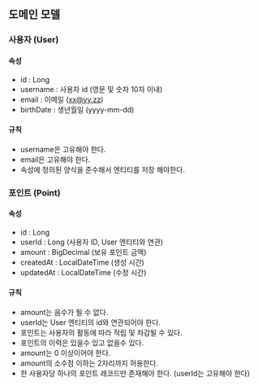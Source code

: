 ## 도메인 모델

### 사용자 (User)

#### 속성
- id : Long
- username : 사용자 id (영문 및 숫자 10자 이내)
- email : 이메일 (xx@yy.zz)
- birthDate : 생년월일 (yyyy-mm-dd)

#### 규칙
- username은 고유해야 한다.
- email은 고유해야 한다.
- 속성에 정의된 양식을 준수해서 엔티티를 저장 해야한다.


### 포인트 (Point)

#### 속성
- id : Long
- userId : Long (사용자 ID, User 엔티티와 연관)
- amount : BigDecimal (보유 포인트 금액)
- createdAt : LocalDateTime (생성 시간)
- updatedAt : LocalDateTime (수정 시간)

#### 규칙
- amount는 음수가 될 수 없다.
- userId는 User 엔티티의 id와 연관되어야 한다.
- 포인트는 사용자의 활동에 따라 적립 및 차감될 수 있다.
- 포인트의 이력은 있을수 있고 없을수 있다.
- amount는 0 이상이어야 한다.
- amount의 소수점 이하는 2자리까지 허용한다.
- 한 사용자당 하나의 포인트 레코드만 존재해야 한다. (userId는 고유해야 한다)